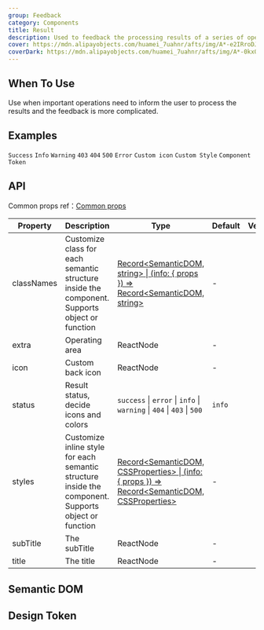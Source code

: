```yaml
---
group: Feedback
category: Components
title: Result
description: Used to feedback the processing results of a series of operations.
cover: https://mdn.alipayobjects.com/huamei_7uahnr/afts/img/A*-e2IRroDJyEAAAAAAAAAAAAADrJ8AQ/original
coverDark: https://mdn.alipayobjects.com/huamei_7uahnr/afts/img/A*-0kxQrbHx2kAAAAAAAAAAAAADrJ8AQ/original
---
```


## When To Use

Use when important operations need to inform the user to process the results and the feedback is more complicated.

## Examples

<!-- prettier-ignore -->
<code src="./demo/success.tsx">Success</code>
<code src="./demo/info.tsx">Info</code>
<code src="./demo/warning.tsx">Warning</code>
<code src="./demo/403.tsx">403</code>
<code src="./demo/404.tsx">404</code>
<code src="./demo/500.tsx">500</code>
<code src="./demo/error.tsx">Error</code>
<code src="./demo/customIcon.tsx">Custom icon</code>
<code src="./demo/style-class.tsx" debug>Custom Style</code>
<code src="./demo/component-token.tsx" debug>Component Token</code>

## API

Common props ref：[Common props](/docs/react/common-props)

| Property | Description | Type | Default | Version |
| --- | --- | --- | --- | --- |
| classNames | Customize class for each semantic structure inside the component. Supports object or function | [Record<SemanticDOM, string> \| (info: { props }) => Record<SemanticDOM, string>](#semantic-dom) | - |  |
| extra | Operating area | ReactNode | - |
| icon | Custom back icon | ReactNode | - |
| status | Result status, decide icons and colors | `success` \| `error` \| `info` \| `warning` \| `404` \| `403` \| `500` | `info` |
| styles | Customize inline style for each semantic structure inside the component. Supports object or function | [Record<SemanticDOM, CSSProperties> \| (info: { props }) => Record<SemanticDOM, CSSProperties>](#semantic-dom) | - |  |
| subTitle | The subTitle | ReactNode | - |
| title | The title | ReactNode | - |

## Semantic DOM

<code src="./demo/_semantic.tsx" simplify="true"></code>

## Design Token

<ComponentTokenTable component="Result"></ComponentTokenTable>
